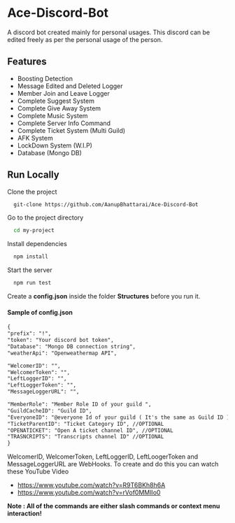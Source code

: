 # Ace-Discord-Bot

A discord bot created mainly for personal usages. This discord can be edited freely as per the personal usage of the person.

## Features

- Boosting Detection
- Message Edited and Deleted Logger
- Member Join and Leave Logger
- Complete Suggest System
- Complete Give Away System
- Complete Music System
- Complete Server Info Command
- Complete Ticket System (Multi Guild)
- AFK System
- LockDown System (W.I.P)
- Database (Mongo DB)

## Run Locally

Clone the project

```bash
  git-clone https://github.com/AanupBhattarai/Ace-Discord-Bot
```

Go to the project directory

```bash
  cd my-project
```

Install dependencies

```bash
  npm install
```

Start the server

```bash
  npm run test
```

Create a **config.json** inside the folder **Structures** before you run it.

#### Sample of config.json

```md
{
"prefix": "!",
"token": "Your discord bot token",
"Database": "Mongo DB connection string",
"weatherApi": "Openweathermap API",

"WelcomerID": "",
"WelcomerToken": "",
"LeftLoggerID": "",
"LeftLoggerToken": "",
"MessageLoggerURL": "",

"MemberRole": "Member Role ID of your guild ",
"GuildCacheID": "Guild ID",
"EveryoneID": "@everyone Id of your guild ( It's the same as Guild ID )", //OPTIONAL
"TicketParentID": "Ticket Category ID", //OPTIONAL
"OPENATICKET": "Open A ticket channel ID", //OPTIONAL
"TRASNCRIPTS": "Transcripts channel ID" //OPTIONAL
}
```

WelcomerID, WelcomerToken, LeftLoggerID, LeftLoogerToken and MessageLoggerURL are WebHooks. To create and do this you can watch these YouTube Video

- https://www.youtube.com/watch?v=R9T6BKh8h6A
- https://www.youtube.com/watch?v=rVof0MMlIo0

**Note : All of the commands are either slash commands or context menu interaction!**
